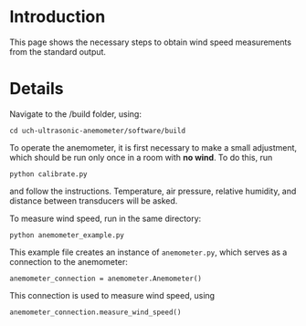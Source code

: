 # Introduction #

This page shows the necessary steps to obtain wind speed measurements from the standard output.


# Details #

Navigate to the /build folder, using:
```
cd uch-ultrasonic-anemometer/software/build
```

To operate the anemometer, it is first necessary to make a small adjustment, which should be run only once in a room with **no wind**. To do this, run
```
python calibrate.py
```
and follow the instructions. Temperature, air pressure, relative humidity, and distance between transducers will be asked.

To measure wind speed, run in the same directory:
```
python anemometer_example.py
```
This example file creates an instance of `anemometer.py`, which serves as a connection to the anemometer:
```
anemometer_connection = anemometer.Anemometer()
```
This connection is used to measure wind speed, using
```
anemometer_connection.measure_wind_speed()
```